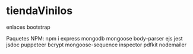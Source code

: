 # tiendaVinilos

enlaces bootstrap

Paquetes NPM:
npm i express mongodb mongoose body-parser ejs jest jsdoc puppeteer bcrypt mongoose-sequence inspector pdfkit nodemailer
